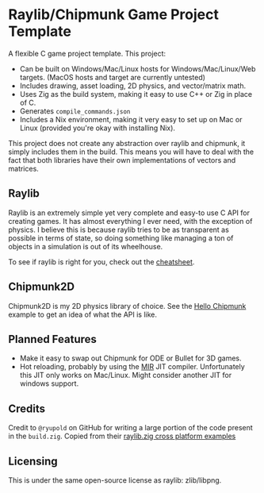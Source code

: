# Raylib/Chipmunk Game Project Template

A flexible C game project template. This project:

- Can be built on Windows/Mac/Linux hosts for Windows/Mac/Linux/Web targets.
  (MacOS hosts and target are currently untested)
- Includes drawing, asset loading, 2D physics, and vector/matrix math.
- Uses Zig as the build system, making it easy to use C++ or Zig in place of C.
- Generates `compile_commands.json`
- Includes a Nix environment, making it very easy to set up on Mac or Linux
  (provided you're okay with installing Nix).

This project does not create any abstraction over raylib and chipmunk, it simply
includes them in the build. This means you will have to deal with the fact that
both libraries have their own implementations of vectors and matrices.

## Raylib

Raylib is an extremely simple yet very complete and easy-to use C API for
creating games. It has almost everything I ever need, with the exception of
physics. I believe this is because raylib tries to be as transparent as possible
in terms of state, so doing something like managing a ton of objects in a
simulation is out of its wheelhouse.

To see if raylib is right for you, check out the [cheatsheet](https://www.raylib.com/cheatsheet/cheatsheet.html).

## Chipmunk2D

Chipmunk2D is my 2D physics library of choice. See the [Hello Chipmunk](https://chipmunk-physics.net/release/ChipmunkLatest-Docs/#Intro-HelloChipmunk)
example to get an idea of what the API is like.

## Planned Features

- Make it easy to swap out Chipmunk for ODE or Bullet for 3D games.
- Hot reloading, probably by using the [MIR](https://github.com/vnmakarov/mir)
  JIT compiler. Unfortunately this JIT only works on Mac/Linux. Might consider
  another JIT for windows support.

## Credits

Credit to `@ryupold` on GitHub for writing a large portion of the code present
in the `build.zig`. Copied from their [raylib.zig cross platform examples](https://github.com/ryupold/examples-raylib.zig)

## Licensing

This is under the same open-source license as raylib: zlib/libpng.
